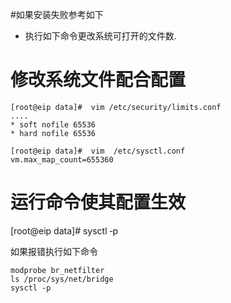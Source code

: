 #如果安装失败参考如下
* 执行如下命令更改系统可打开的文件数. 

# 修改系统文件配合配置
```shell
[root@eip data]#  vim /etc/security/limits.conf
....
* soft nofile 65536
* hard nofile 65536

[root@eip data]#  vim  /etc/sysctl.conf
vm.max_map_count=655360
```
# 运行命令使其配置生效
[root@eip data]#  sysctl ‐p

如果报错执行如下命令
```shell
modprobe br_netfilter
ls /proc/sys/net/bridge
sysctl -p
```



